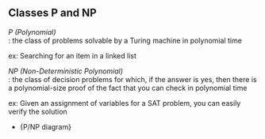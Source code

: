## Classes P and NP

*P (Polynomial)*     
: the class of problems solvable by a Turing machine in polynomial time     

ex: Searching for an item in a linked list

*NP (Non-Deterministic Polynomial)*    
: the class of decision problems for which, if the answer is yes, then there is a polynomial-size
proof of the fact that you can check in polynomial time     

ex: Given an assignment of variables for a SAT problem, you can easily verify the solution

- {P/NP diagram}

[//]: # (Relationship between P and NP is not strict. P could equal NP.)
